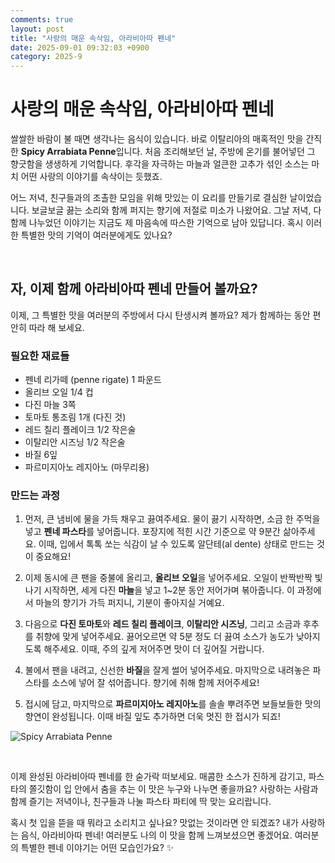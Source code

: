 ```yaml
---
comments: true
layout: post
title: "사랑의 매운 속삭임, 아라비아따 펜네"
date: 2025-09-01 09:32:03 +0900
category: 2025-9
---
```


# 사랑의 매운 속삭임, 아라비아따 펜네

쌀쌀한 바람이 불 때면 생각나는 음식이 있습니다. 바로 이탈리아의 매혹적인 맛을 간직한 **Spicy Arrabiata Penne**입니다. 처음 조리해보던 날, 주방에 온기를 불어넣던 그 향긋함을 생생하게 기억합니다. 후각을 자극하는 마늘과 얼큰한 고추가 섞인 소스는 마치 어떤 사랑의 이야기를 속삭이는 듯했죠.

어느 저녁, 친구들과의 조촐한 모임을 위해 맛있는 이 요리를 만들기로 결심한 날이었습니다. 보글보글 끓는 소리와 함께 퍼지는 향기에 저절로 미소가 나왔어요. 그날 저녁, 다 함께 나누었던 이야기는 지금도 제 마음속에 따스한 기억으로 남아 있답니다. 혹시 이러한 특별한 맛의 기억이 여러분에게도 있나요?

<br>

## 자, 이제 함께 아라비아따 펜네 만들어 볼까요?

이제, 그 특별한 맛을 여러분의 주방에서 다시 탄생시켜 볼까요? 제가 함께하는 동안 편안히 따라 해 보세요.

### 필요한 재료들

- 펜네 리가떼 (penne rigate) 1 파운드
- 올리브 오일 1/4 컵
- 다진 마늘 3쪽
- 토마토 통조림 1개 (다진 것)
- 레드 칠리 플레이크 1/2 작은술
- 이탈리안 시즈닝 1/2 작은술
- 바질 6잎
- 파르미지아노 레지아노 (마무리용)

### 만드는 과정

1. 먼저, 큰 냄비에 물을 가득 채우고 끓여주세요. 물이 끓기 시작하면, 소금 한 주먹을 넣고 **펜네 파스타**를 넣어줍니다. 포장지에 적힌 시간 기준으로 약 9분간 삶아주세요. 이때, 입에서 톡톡 쏘는 식감이 날 수 있도록 알단테(al dente) 상태로 만드는 것이 중요해요!

2. 이제 동시에 큰 팬을 중불에 올리고, **올리브 오일**을 넣어주세요. 오일이 반짝반짝 빛나기 시작하면, 세게 다진 **마늘**을 넣고 1~2분 동안 저어가며 볶아줍니다. 이 과정에서 마늘의 향기가 가득 퍼지니, 기분이 좋아지실 거예요.

3. 다음으로 **다진 토마토**와 **레드 칠리 플레이크**, **이탈리안 시즈닝**, 그리고 소금과 후추를 취향에 맞게 넣어주세요. 끓어오르면 약 5분 정도 더 끓여 소스가 농도가 낮아지도록 해주세요. 이때, 주의 깊게 저어주면 맛이 더 깊어질 거랍니다.

4. 불에서 팬을 내려고, 신선한 **바질**을 잘게 썰어 넣어주세요. 마지막으로 내려놓은 파스타를 소스에 넣어 잘 섞어줍니다. 향기에 취해 함께 저어주세요!

5. 접시에 담고, 마지막으로 **파르미지아노 레지아노**를 솔솔 뿌려주면 보들보들한 맛의 향연이 완성됩니다. 이때 바질 잎도 추가하면 더욱 멋진 한 접시가 되죠!

![Spicy Arrabiata Penne](https://www.themealdb.com/images/media/meals/ustsqw1468250014.jpg)

<br>

이제 완성된 아라비아따 펜네를 한 숟가락 떠보세요. 매콤한 소스가 진하게 감기고, 파스타의 쫄깃함이 입 안에서 춤을 추는 이 맛은 누구와 나누면 좋을까요? 사랑하는 사람과 함께 즐기는 저녁이나, 친구들과 나눌 파스타 파티에 딱 맞는 요리랍니다. 

혹시 첫 입을 뜯을 때 뭐라고 소리치고 싶나요? 맛없는 것이라면 안 되겠죠? 내가 사랑하는 음식, 아라비아따 펜네! 여러분도 나의 이 맛을 함께 느껴보셨으면 좋겠어요. 여러분의 특별한 펜네 이야기는 어떤 모습인가요? ✨